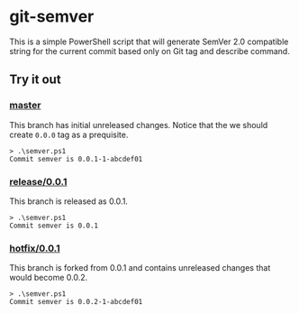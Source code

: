 # git-semver

This is a simple PowerShell script that will generate SemVer 2.0 compatible string for the current commit based only on Git tag and describe command.

## Try it out

### [master](https://github.com/adriangodong/git-semver/tree/master)

This branch has initial unreleased changes. Notice that the we should create `0.0.0` tag as a prequisite.

```
> .\semver.ps1
Commit semver is 0.0.1-1-abcdef01
```

### [release/0.0.1](https://github.com/adriangodong/git-semver/tree/release/0.0.1)

This branch is released as 0.0.1.

```
> .\semver.ps1
Commit semver is 0.0.1
```

### [hotfix/0.0.1](https://github.com/adriangodong/git-semver/tree/hotfix/0.0.1)

This branch is forked from 0.0.1 and contains unreleased changes that would become 0.0.2.

```
> .\semver.ps1
Commit semver is 0.0.2-1-abcdef01
```
